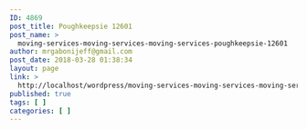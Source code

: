 ```yaml
---
ID: 4869
post_title: Poughkeepsie 12601
post_name: >
  moving-services-moving-services-moving-services-poughkeepsie-12601
author: mrgabonijeff@gmail.com
post_date: 2018-03-28 01:38:34
layout: page
link: >
  http://localhost/wordpress/moving-services-moving-services-moving-services-poughkeepsie-12601/
published: true
tags: [ ]
categories: [ ]
---
```

